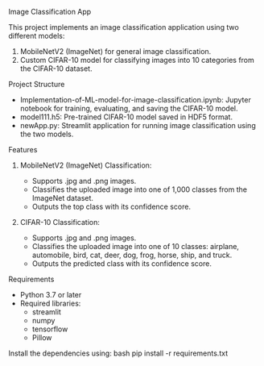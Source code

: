  Image Classification App

This project implements an image classification application using two different models:
1. MobileNetV2 (ImageNet) for general image classification.
2. Custom CIFAR-10 model for classifying images into 10 categories from the CIFAR-10 dataset.

Project Structure
- Implementation-of-ML-model-for-image-classification.ipynb: Jupyter notebook for training, evaluating, and saving the CIFAR-10 model.
- model111.h5: Pre-trained CIFAR-10 model saved in HDF5 format.
- newApp.py: Streamlit application for running image classification using the two models.

Features
1. MobileNetV2 (ImageNet) Classification:
   - Supports .jpg and .png images.
   - Classifies the uploaded image into one of 1,000 classes from the ImageNet dataset.
   - Outputs the top class with its confidence score.

2. CIFAR-10 Classification:
   - Supports .jpg and .png images.
   - Classifies the uploaded image into one of 10 classes: airplane, automobile, bird, cat, deer, dog, frog, horse, ship, and truck.
   - Outputs the predicted class with its confidence score.

Requirements
- Python 3.7 or later
- Required libraries: 
  - streamlit
  - numpy
  - tensorflow
  - Pillow

Install the dependencies using: bash
pip install -r requirements.txt
